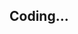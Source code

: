 ## Coding...
[mainpage-screenshot-white]: images/skin_white.jpg
[mainpage-screenshot-black]: images/skin_black.jpg
[mainpage-screenshot-gray]: images/skin_gray.jpg
[mainpage-screenshot-blue]: images/skin_blue.jpg
[mainpage-screenshot-red]: images/skin_red.jpg
[mainpage-screenshot-green]: images/skin_green.jpg
